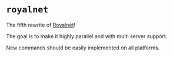# `royalnet`

The fifth rewrite of [Royalnet](https://github.com/Steffo99/royalnet/)!

The goal is to make it highly parallel and with multi server support.

New commands should be easily implemented on all platforms.
